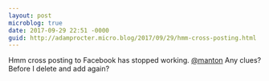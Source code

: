 ```yaml
---
layout: post
microblog: true
date: 2017-09-29 22:51 -0000
guid: http://adamprocter.micro.blog/2017/09/29/hmm-cross-posting.html
---
```

Hmm cross posting to Facebook has stopped working. [@manton](https://micro.blog/manton) Any clues? Before I delete and add again?
